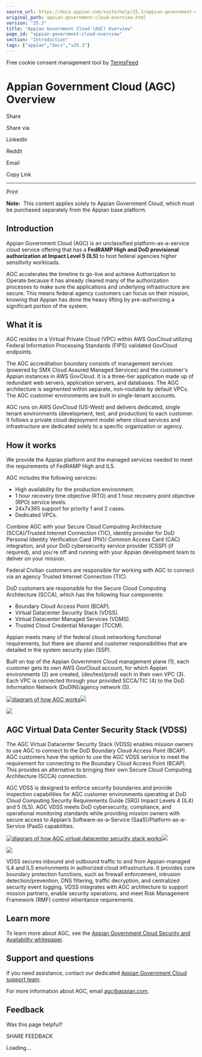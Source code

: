 ```yaml
---
source_url: https://docs.appian.com/suite/help/25.3/appian-government-cloud-overview.html
original_path: appian-government-cloud-overview.html
version: "25.3"
title: "Appian Government Cloud (AGC) Overview"
page_id: "appian-government-cloud-overview"
section: "Introduction"
tags: ["appian","docs","v25.3"]
---
```



Free cookie consent management tool by [TermsFeed](https://www.termsfeed.com/)

# Appian Government Cloud (AGC) Overview

Share

Share via

LinkedIn

Reddit

Email

Copy Link

* * *

Print

**Note:**  This content applies solely to Appian Government Cloud, which must be purchased separately from the Appian base platform.

## Introduction

Appian Government Cloud (AGC) is an unclassified platform-as-a-service cloud service offering that has a **FedRAMP High and DoD provisional authorization at Impact Level 5 (IL5)** to host federal agencies higher sensitivity workloads.

AGC accelerates the timeline to go-live and achieve Authorization to Operate because it has already cleared many of the authorization processes to make sure the applications and underlying infrastructure are secure. This means federal agency customers can focus on their mission, knowing that Appian has done the heavy lifting by pre-authorizing a significant portion of the system.

## What it is

AGC resides in a Virtual Private Cloud (VPC) within AWS GovCloud utilizing Federal Information Processing Standards (FIPS) validated GovCloud endpoints.

The AGC accreditation boundary consists of management services (powered by SMX Cloud Assured Managed Services) and the customer's Appian instances in AWS GovCloud. It is a three-tier application made up of redundant web servers, application servers, and databases. The AGC architecture is segmented within separate, non-routable by default VPCs. The AGC customer environments are built in single-tenant accounts.

AGC runs on AWS GovCloud (US-West) and delivers dedicated, single tenant environments (development, test, and production) to each customer. It follows a private cloud deployment model where cloud services and infrastructure are dedicated solely to a specific organization or agency.

## How it works

We provide the Appian platform and the managed services needed to meet the requirements of FedRAMP High and IL5.

AGC includes the following services:

-   High availability for the production environment.
-   1 hour recovery time objective (RTO) and 1 hour recovery point objective (RPO) service levels.
-   24x7x365 support for priority 1 and 2 cases.
-   Dedicated VPCs.

Combine AGC with your Secure Cloud Computing Architecture (SCCA)/Trusted Internet Connection (TIC), identity provider for DoD Personal Identity Verification Card (PIV)/ Common Access Card (CAC) integration, and your DoD cybersecurity service provider (CSSP) (if required), and you're off and running with your Appian development team to deliver on your mission.

Federal Civilian customers are responsible for working with AGC to connect via an agency Trusted Internet Connection (TIC).

DoD customers are responsible for the Secure Cloud Computing Architecture (SCCA), which has the following four components:

-   Boundary Cloud Access Point (BCAP).
-   Virtual Datacenter Security Stack (VDSS).
-   Virtual Datacenter Managed Services (VDMS).
-   Trusted Cloud Credential Manager (TCCM).

Appian meets many of the federal cloud networking functional requirements, but there are shared and customer responsibilities that are detailed in the system security plan (SSP).

Built on top of the Appian Government Cloud management plane (1), each customer gets its own AWS GovCloud account, for which Appian environments (2) are created, (dev/test/prod) each in their own VPC (3). Each VPC is connected through your provided SCCA/TIC (4) to the DoD Information Network (DoDIN)/agency network (5).

[![diagram of how AGC works](images/agc-diagram.png)![](/suite/help/25.3/images/rn/zoom_magnify_center.png)](#img1723)

[![](images/agc-diagram.png)](#_)

## AGC Virtual Data Center Security Stack (VDSS)

The AGC Virtual Datacenter Security Stack (VDSS) enables mission owners to use AGC to connect to the DoD Boundary Cloud Access Point (BCAP). AGC customers have the option to use the AGC VDSS service to meet the requirement for connecting to the Boundary Cloud Access Point (BCAP). This provides an alternative to bringing their own Secure Cloud Computing Architecture (SCCA) connection.

AGC VDSS is designed to enforce security boundaries and provide inspection capabilities for AGC customer environments operating at DoD Cloud Computing Security Requirements Guide (SRG) Impact Levels 4 (IL4) and 5 (IL5). AGC VDSS meets DoD cybersecurity, compliance, and operational monitoring standards while providing mission owners with secure access to Appian’s Software-as-a-Service (SaaS)/Platform-as-a-Service (PaaS) capabilities.

[![diagram of how AGC virtual datacenter security stack works](images/agc-vdss-diagram.png)![](/suite/help/25.3/images/rn/zoom_magnify_center.png)](#img1724)

[![](images/agc-vdss-diagram.png)](#_)

VDSS secures inbound and outbound traffic to and from Appian-managed IL4 and IL5 environments in authorized cloud infrastructure. It provides core boundary protection functions, such as firewall enforcement, intrusion detection/prevention, DNS filtering, traffic decryption, and centralized security event logging. VDSS integrates with AGC architecture to support mission partners, enable security operations, and meet Risk Management Framework (RMF) control inheritance requirements.

## Learn more

To learn more about AGC, see the [Appian Government Cloud Security and Availability whitepaper](https://assets.appian.com/uploads/wp-appian-government-cloud-security-and-availability_EN.pdf).

## Support and questions

If you need assistance, contact our dedicated [Appian Government Cloud support team](https://community.appian.com/support/#agc-support).

For more information about AGC, email [agc@appian.com](mailto:agc@appian.com).

## Feedback

Was this page helpful?

SHARE FEEDBACK

Loading...
